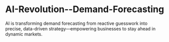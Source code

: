 # AI-Revolution--Demand-Forecasting
AI is transforming demand forecasting from reactive guesswork into precise, data-driven strategy—empowering businesses to stay ahead in dynamic markets.
